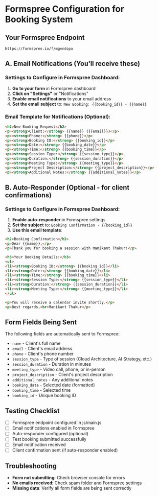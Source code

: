 # Formspree Configuration for Booking System

## Your Formspree Endpoint
```
https://formspree.io/f/mgvndopo
```

## A. Email Notifications (You'll receive these)

### Settings to Configure in Formspree Dashboard:

1. **Go to your form** in Formspree dashboard
2. **Click on "Settings"** or "Notifications"
3. **Enable email notifications** to your email address
4. **Set the email subject** to: `New Booking: {{booking_id}} - {{name}}`

### Email Template for Notifications (Optional):
```html
<h2>New Booking Request</h2>
<p><strong>Client:</strong> {{name}} ({{email}})</p>
<p><strong>Phone:</strong> {{phone}}</p>
<p><strong>Booking ID:</strong> {{booking_id}}</p>
<p><strong>Date:</strong> {{booking_date}}</p>
<p><strong>Time:</strong> {{booking_time}}</p>
<p><strong>Session Type:</strong> {{session_type}}</p>
<p><strong>Duration:</strong> {{session_duration}}</p>
<p><strong>Meeting Type:</strong> {{meeting_type}}</p>
<p><strong>Project Description:</strong> {{project_description}}</p>
<p><strong>Additional Notes:</strong> {{additional_notes}}</p>
```

## B. Auto-Responder (Optional - for client confirmations)

### Settings to Configure in Formspree Dashboard:

1. **Enable auto-responder** in Formspree settings
2. **Set the subject** to: `Booking Confirmation - {{booking_id}}`
3. **Use this email template**:

```html
<h2>Booking Confirmation</h2>
<p>Dear {{name}},</p>
<p>Thank you for booking a session with Manikant Thakur!</p>

<h3>Your Booking Details:</h3>
<ul>
<li><strong>Booking ID:</strong> {{booking_id}}</li>
<li><strong>Date:</strong> {{booking_date}}</li>
<li><strong>Time:</strong> {{booking_time}}</li>
<li><strong>Session Type:</strong> {{session_type}}</li>
<li><strong>Duration:</strong> {{session_duration}}</li>
<li><strong>Meeting Type:</strong> {{meeting_type}}</li>
</ul>

<p>You will receive a calendar invite shortly.</p>
<p>Best regards,<br>Manikant Thakur</p>
```

## Form Fields Being Sent

The following fields are automatically sent to Formspree:

- `name` - Client's full name
- `email` - Client's email address  
- `phone` - Client's phone number
- `session_type` - Type of session (Cloud Architecture, AI Strategy, etc.)
- `session_duration` - Duration in minutes
- `meeting_type` - Video call, phone, or in-person
- `project_description` - Client's project description
- `additional_notes` - Any additional notes
- `booking_date` - Selected date (formatted)
- `booking_time` - Selected time
- `booking_id` - Unique booking ID

## Testing Checklist

- [ ] Formspree endpoint configured in js/main.js
- [ ] Email notifications enabled in Formspree
- [ ] Auto-responder configured (optional)
- [ ] Test booking submitted successfully
- [ ] Email notification received
- [ ] Client confirmation sent (if auto-responder enabled)

## Troubleshooting

- **Form not submitting**: Check browser console for errors
- **No emails received**: Check spam folder and Formspree settings
- **Missing data**: Verify all form fields are being sent correctly